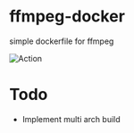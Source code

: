 # ffmpeg-docker
simple dockerfile for ffmpeg

![Action](https://github.com/sakibstark11/ffmpeg-docker/actions/workflows/deploy.yaml/badge.svg)

# Todo
- Implement multi arch build
